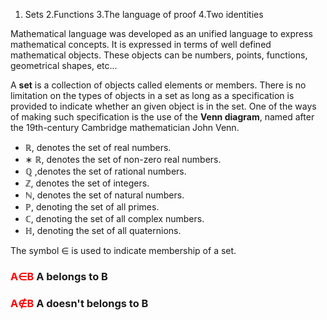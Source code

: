 <!DOCTYPE html>
<html>
<body>

1. Sets
2.Functions
3.The language of proof
4.Two identities

<p> Mathematical language was developed as an unified language to express mathematical concepts. It is expressed in terms of well defined mathematical objects. These objects can be numbers, points, functions, geometrical shapes, etc...

A <strong>set</strong> is a collection of objects called elements or members. There is no limitation on the types of objects in a set as long as a specification is provided to indicate whether an given object is in the set. One of the ways of making such specification is the use of the <strong>Venn diagram</strong>, named after the 19th-century Cambridge mathematician John Venn.</p>

<ul>
<li>ℝ, denotes the set of real numbers.</li>
<li>∗ ℝ, denotes the set of non-zero real numbers.</li>
<li>ℚ ,denotes the set of rational numbers.</li>
<li>ℤ, denotes the set of integers.</li>
<li>ℕ, denotes the set of natural numbers.</li>
<li>ℙ, denoting the set of all primes.</li>
<li>ℂ, denoting the set of all complex numbers.</li>
<li>ℍ, denoting the set of all quaternions.</li>
</ul>

The symbol ∈ is used to indicate membership of a set.

<h3> <span style="color:red">A∈B</span> A belongs to B</h3>
<h3> <span style="color:red">A∉B</span> A doesn't belongs to B</h3>
</body>
</html>



